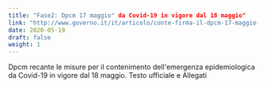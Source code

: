 ```yaml
---
title: "Fase2: Dpcm 17 maggio" da Covid-19 in vigore dal 18 maggio"
link: "http://www.governo.it/it/articolo/conte-firma-il-dpcm-17-maggio-2020/14616"
date: 2020-05-19
draft: false
weight: 1
---
```


Dpcm recante le misure per il contenimento dell'emergenza epidemiologica da Covid-19 in vigore dal 18 maggio.
Testo ufficiale e Allegati
